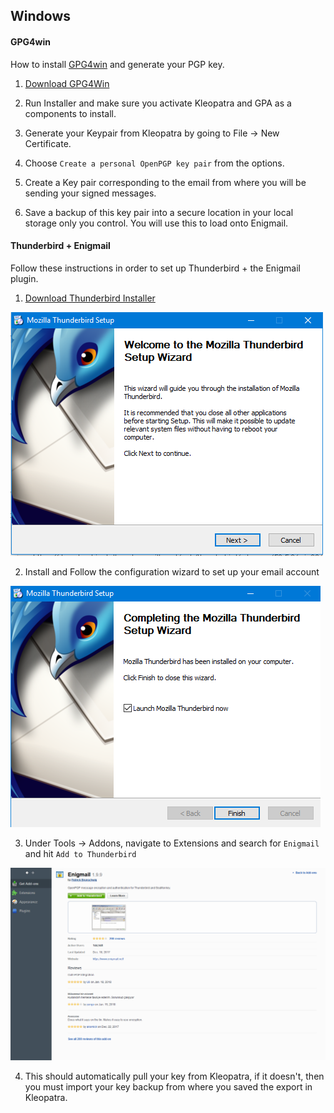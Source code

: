 ## Windows

#### GPG4win

How to install [GPG4win](https://www.gpg4win.org/) and generate your PGP key.

1. [Download GPG4Win](https://gpg4win.org/download.html)

2. Run Installer and make sure you activate Kleopatra and GPA as a components to install.

3. Generate your Keypair from Kleopatra by going to File -> New Certificate.

4. Choose `Create a personal OpenPGP key pair` from the options. 

5. Create a Key pair corresponding to the email from where you will be sending your signed messages.

6. Save a backup of this key pair into a secure location in your local storage only you control. You will use this to load onto Enigmail.

#### Thunderbird + Enigmail

Follow these instructions in order to set up Thunderbird + the Enigmail plugin.

1. [Download Thunderbird Installer](https://www.mozilla.org/en-US/thunderbird/all/)

![](pgp_installations/windows_gpg4win_5.png)


2. Install and Follow the configuration wizard to set up your email account

![](pgp_installations/windows_gpg4win_6.png)

3. Under Tools -> Addons, navigate to Extensions and search for `Enigmail` and hit `Add to Thunderbird` 

![](pgp_installations/windows_gpg4win_7.png)

4. This should automatically pull your key from Kleopatra, if it doesn't, then you must import your key backup from where you saved the export in Kleopatra. 
